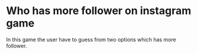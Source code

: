 # Who has more follower on instagram game

<p>In this game the user have to guess from two options which has more follower.</p>